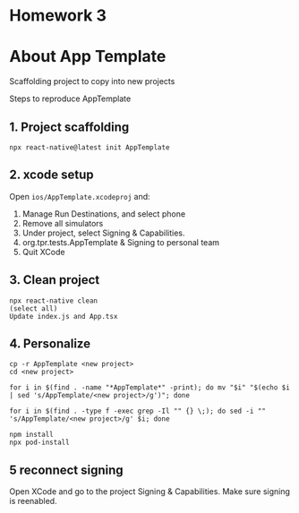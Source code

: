 # Homework 3

# About App Template

Scaffolding project to copy into new projects

Steps to reproduce AppTemplate

## 1. Project scaffolding
```
npx react-native@latest init AppTemplate
```

## 2. xcode setup
Open `ios/AppTemplate.xcodeproj` and:

1. Manage Run Destinations, and select phone
2. Remove all simulators
3. Under project, select Signing & Capabilities. 
4. org.tpr.tests.AppTemplate & Signing to personal team
5. Quit XCode

## 3. Clean project

```
npx react-native clean
(select all)
Update index.js and App.tsx
```

## 4. Personalize

```
cp -r AppTemplate <new project>
cd <new project>

for i in $(find . -name "*AppTemplate*" -print); do mv "$i" "$(echo $i | sed 's/AppTemplate/<new project>/g')"; done

for i in $(find . -type f -exec grep -Il "" {} \;); do sed -i "" 's/AppTemplate/<new project>/g' $i; done

npm install
npx pod-install
```

## 5 reconnect signing
Open XCode and go to the project Signing & Capabilities. Make sure signing is reenabled.